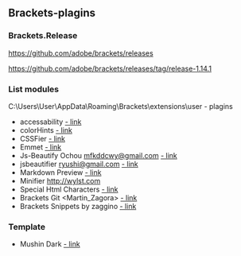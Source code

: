 ## Brackets-plagins

### Brackets.Release 

https://github.com/adobe/brackets/releases

https://github.com/adobe/brackets/releases/tag/release-1.14.1


### List modules

C:\Users\User\AppData\Roaming\Brackets\extensions\user   -    plagins

* accessability [- link](https://github.com/konstantinkobs/brackets-colorHints)
* colorHints  [- link](https://github.com/konstantinkobs/brackets-colorHints)
* CSSFier [- link](https://caferati.me/labs/cssfier)
* Emmet [- link](https://emmet.io/)
* Js-Beautify Ochou <mfkddcwy@gmail.com>  [- link](https://emmet.io/)
* jsbeautifier  <ryushi@gmail.com>  [- link](https://github.com/taichi/brackets-jsbeautifier) 
* Markdown Preview [- link](https://github.com/gruehle/MarkdownPreview) 
* Minifier http://wylst.com
* Special Html Characters [- link](https://github.com/thaneuk/brackets-special-html-chars) 
* Brackets Git <Martin_Zagora> [- link](https://github.com/brackets-userland/brackets-git)
* Brackets Snippets by zaggino [- link](https://github.com/brackets-userland/brackets-snippets)

### Template

* Mushin Dark [- link](https://github.com/Brackets-Themes/MushinDark)

